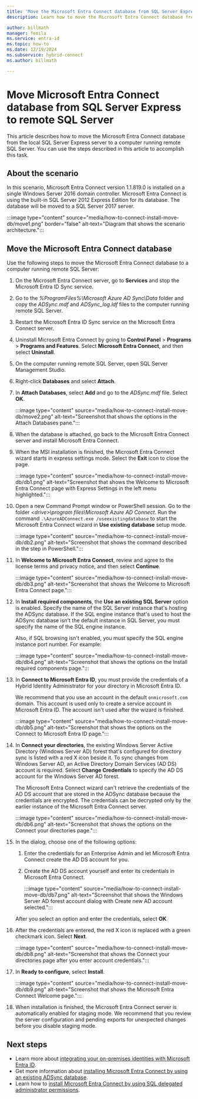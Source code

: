 ```yaml
---
title: 'Move the Microsoft Entra Connect database from SQL Server Express to remote SQL Server'
description: Learn how to move the Microsoft Entra Connect database from the default local SQL Server Express server to a computer running remote SQL Server.

author: billmath
manager: femila
ms.service: entra-id
ms.topic: how-to
ms.date: 12/19/2024
ms.subservice: hybrid-connect
ms.author: billmath

---
```


# Move Microsoft Entra Connect database from SQL Server Express to remote SQL Server

This article describes how to move the Microsoft Entra Connect database from the local SQL Server Express server to a computer running remote SQL Server. You can use the steps described in this article to accomplish this task.

## About the scenario

In this scenario, Microsoft Entra Connect version 1.1.819.0 is installed on a single Windows Server 2016 domain controller. Microsoft Entra Connect is using the built-in SQL Server 2012 Express Edition for its database. The database will be moved to a SQL Server 2017 server.

:::image type="content" source="media/how-to-connect-install-move-db/move1.png" border="false" alt-text="Diagram that shows the scenario architecture.":::

<a name='move-the-azure-ad-connect-database'></a>

## Move the Microsoft Entra Connect database

Use the following steps to move the Microsoft Entra Connect database to a computer running remote SQL Server:

1. On the Microsoft Entra Connect server, go to **Services** and stop the Microsoft Entra ID Sync service.
1. Go to the *%ProgramFiles%\Microsoft Azure AD Sync\Data* folder and copy the *ADSync.mdf* and *ADSync_log.ldf* files to the computer running remote SQL Server.
1. Restart the Microsoft Entra ID Sync service on the Microsoft Entra Connect server.
1. Uninstall Microsoft Entra Connect by going to **Control Panel** > **Programs** > **Programs and Features**. Select **Microsoft Entra Connect**, and then select **Uninstall**.
1. On the computer running remote SQL Server, open SQL Server Management Studio.
1. Right-click **Databases** and select **Attach**.
1. In **Attach Databases**, select **Add** and go to the *ADSync.mdf* file. Select **OK**.

   :::image type="content" source="media/how-to-connect-install-move-db/move2.png" alt-text="Screenshot that shows the options in the Attach Databases pane.":::

1. When the database is attached, go back to the Microsoft Entra Connect server and install Microsoft Entra Connect.
1. When the MSI installation is finished, the Microsoft Entra Connect wizard starts in express settings mode. Select the **Exit** icon to close the page.

   :::image type="content" source="media/how-to-connect-install-move-db/db1.png" alt-text="Screenshot that shows the Welcome to Microsoft Entra Connect page with Express Settings in the left menu highlighted.":::

1. Open a new Command Prompt window or PowerShell session. Go to the folder *\<drive>\program files\Microsoft Azure AD Connect*. Run the command `.\AzureADConnect.exe /useexistingdatabase` to start the Microsoft Entra Connect wizard in **Use existing database** setup mode.

   :::image type="content" source="media/how-to-connect-install-move-db/db2.png" alt-text="Screenshot that shows the command described in the step in PowerShell.":::

1. In **Welcome to Microsoft Entra Connect**, review and agree to the license terms and privacy notice, and then select **Continue**.

   :::image type="content" source="media/how-to-connect-install-move-db/db3.png" alt-text="Screenshot that shows the Welcome to Microsoft Entra Connect page.":::

1. In **Install required components**, the **Use an existing SQL Server** option is enabled. Specify the name of the SQL Server instance that's hosting the ADSync database. If the SQL engine instance that's used to host the ADSync database isn't the default instance in SQL Server, you must specify the name of the SQL engine instance.

   Also, if SQL browsing isn't enabled, you must specify the SQL engine instance port number. For example:

   :::image type="content" source="media/how-to-connect-install-move-db/db4.png" alt-text="Screenshot that shows the options on the Install required components page.":::

1. In **Connect to Microsoft Entra ID**, you must provide the credentials of a Hybrid Identity Administrator for your directory in Microsoft Entra ID.

   We recommend that you use an account in the default `onmicrosoft.com` domain. This account is used only to create a service account in Microsoft Entra ID. The account isn't used after the wizard is finished.

   :::image type="content" source="media/how-to-connect-install-move-db/db5.png" alt-text="Screenshot that shows the options on the Connect to Microsoft Entra ID page.":::

1. In **Connect your directories**, the existing Windows Server Active Directory (Windows Server AD) forest that's configured for directory sync is listed with a red X icon beside it. To sync changes from Windows Server AD, an Active Directory Domain Services (AD DS) account is required. Select **Change Credentials** to specify the AD DS account for the Windows Server AD forest.

   The Microsoft Entra Connect wizard can't retrieve the credentials of the AD DS account that are stored in the ADSync database because the credentials are encrypted. The credentials can be decrypted only by the earlier instance of the Microsoft Entra Connect server.

   :::image type="content" source="media/how-to-connect-install-move-db/db6.png" alt-text="Screenshot that shows the options on the Connect your directories page.":::

1. In the dialog, choose one of the following options:

   1. Enter the credentials for an Enterprise Admin and let Microsoft Entra Connect create the AD DS account for you.
   1. Create the AD DS account yourself and enter its credentials in Microsoft Entra Connect.

      :::image type="content" source="media/how-to-connect-install-move-db/db7.png" alt-text="Screenshot that shows the Windows Server AD forest account dialog with Create new AD account selected.":::

   After you select an option and enter the credentials, select **OK**.

1. After the credentials are entered, the red X icon is replaced with a green checkmark icon. Select **Next**.

   :::image type="content" source="media/how-to-connect-install-move-db/db8.png" alt-text="Screenshot that shows the Connect your directories page after you enter account credentials.":::

1. In **Ready to configure**, select **Install**.

   :::image type="content" source="media/how-to-connect-install-move-db/db9.png" alt-text="Screenshot that shows the Microsoft Entra Connect Welcome page.":::

1. When installation is finished, the Microsoft Entra Connect server is automatically enabled for staging mode. We recommend that you review the server configuration and pending exports for unexpected changes before you disable staging mode.

## Next steps

- Learn more about [integrating your on-premises identities with Microsoft Entra ID](../whatis-hybrid-identity.md).
- Get more information about [installing Microsoft Entra Connect by using an existing ADSync database](how-to-connect-install-existing-database.md).
- Learn how to [install Microsoft Entra Connect by using SQL delegated administrator permissions](how-to-connect-install-sql-delegation.md).
